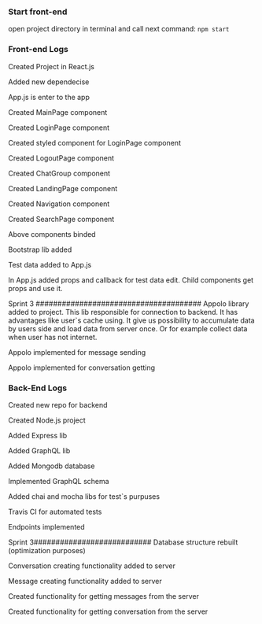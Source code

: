 ### Start front-end
open project directory in terminal and call next command:
`npm start`

### Front-end Logs
 Created Project in React.js

 Added new dependecise

 App.js is enter to the app

 Created MainPage component
 
 Created LoginPage component

 Created styled component for LoginPage component

 Created LogoutPage component

 Created ChatGroup component

 Created LandingPage component

 Created Navigation component

 Created SearchPage component

 Above components binded

 Bootstrap lib added

 Test data added to App.js

 In App.js added props and callback for test data edit. Child components get props and use it.

Sprint 3 ######################################
 Appolo library added to project.
 This lib responsible for connection to backend.
 It has advantages like user`s cache using. It give us possibility to accumulate data by users side and load data
 from server once. Or for example collect data when user has not internet.

Appolo implemented for message sending 

Appolo implemented for conversation getting 

 ### Back-End Logs
Created new repo for backend

Created Node.js project

Added Express lib

Added GraphQL lib

Added Mongodb database

Implemented GraphQL schema 

Added chai and mocha libs for test`s purpuses

Travis CI for automated tests

Endpoints implemented

Sprint 3###########################
Database structure rebuilt (optimization purposes)

Conversation creating functionality added to server

Message creating functionality added to server

Created functionality for getting messages from the server

Created functionality for getting conversation from the server

